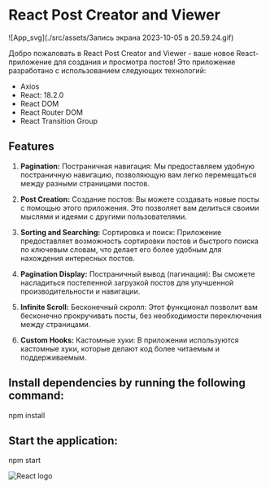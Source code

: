# React Post Creator and Viewer

![App_svg](./src/assets/Запись экрана 2023-10-05 в 20.59.24.gif)

Добро пожаловать в React Post Creator and Viewer - ваше новое React-приложение для создания и просмотра постов! Это приложение разработано с использованием следующих технологий:

- Axios
- React: 18.2.0
- React DOM
- React Router DOM
- React Transition Group

## Features

1. **Pagination:** Постраничная навигация: Мы предоставляем удобную постраничную навигацию, позволяющую вам легко перемещаться между разными страницами постов.

2. **Post Creation:** Создание постов: Вы можете создавать новые посты с помощью этого приложения. Это позволяет вам делиться своими мыслями и идеями с другими пользователями.

3. **Sorting and Searching:** Сортировка и поиск: Приложение предоставляет возможность сортировки постов и быстрого поиска по ключевым словам, что делает его более удобным для нахождения интересных постов.

4. **Pagination Display:** Постраничный вывод (пагинация): Вы сможете насладиться постепенной загрузкой постов для улучшенной производительности и навигации.

5. **Infinite Scroll:** Бесконечный скролл: Этот функционал позволит вам бесконечно прокручивать посты, без необходимости переключения между страницами.

6. **Custom Hooks:** Кастомные хуки: В приложении используются кастомные хуки, которые делают код более читаемым и поддерживаемым.


## Install dependencies by running the following command:

npm install


## Start the application:

npm start


![React logo](https://upload.wikimedia.org/wikipedia/commons/thumb/a/a7/React-icon.svg/800px-React-icon.svg.png)
